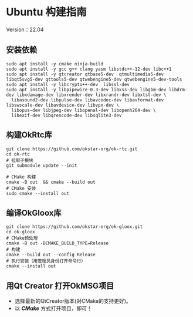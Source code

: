# Ubuntu 构建指南

Version：22.04

## 安装依赖

```shell
sudo apt install -y cmake ninja-build 
sudo apt install -y gcc g++ clang yasm libstdc++-12-dev libc++1
sudo apt install -y qtcreator qtbase5-dev  qtmultimedia5-dev libqt5svg5-dev qttools5-dev qtwebengine5-dev qtwebengine5-dev-tools
sudo apt install -y libcrypto++-dev  libssl-dev
sudo apt install -y libpipewire-0.3-dev libxss-dev libgbm-dev libdrm-dev libxdamage-dev libxrender-dev libxrandr-dev libxtst-dev \
  libasound2-dev libpulse-dev libavcodec-dev libavformat-dev libswscale-dev libavdevice-dev libvpx-dev \
  libopus-dev libjpeg-dev libopenal-dev libopenh264-dev \
  libexif-dev libqrencode-dev libsqlite3-dev
```

## 构建OkRtc库

```shell
git clone https://github.com/okstar-org/ok-rtc.git
cd ok-rtc
# 拉取子模块
git submodule update --init

# CMake 构建
cmake -B out  && cmake --build out
# CMake 安装
sudo cmake --install out
```

## 编译OkGloox库

```shell
git clone https://github.com/okstar-org/ok-gloox.git
cd ok-gloox
# CMake预处理
cmake -B out -DCMAKE_BUILD_TYPE=Release
# 构建
cmake --build out --config Release
# 执行安装（用管理员身份打开命令行）
cmake --install out
```

## 用Qt Creator 打开OkMSG项目

- 选择最新的QtCreator版本(对CMake的支持更好)。
- 以 ***CMake*** 方式打开项目，即可！